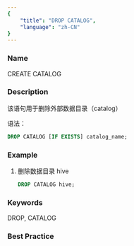 ```yaml
---
{
    "title": "DROP CATALOG",
    "language": "zh-CN"
}
---
```


<!--
Licensed to the Apache Software Foundation (ASF) under one
or more contributor license agreements.  See the NOTICE file
distributed with this work for additional information
regarding copyright ownership.  The ASF licenses this file
to you under the Apache License, Version 2.0 (the
"License"); you may not use this file except in compliance
with the License.  You may obtain a copy of the License at

  http://www.apache.org/licenses/LICENSE-2.0

Unless required by applicable law or agreed to in writing,
software distributed under the License is distributed on an
"AS IS" BASIS, WITHOUT WARRANTIES OR CONDITIONS OF ANY
KIND, either express or implied.  See the License for the
specific language governing permissions and limitations
under the License.
-->



### Name

CREATE CATALOG

### Description

该语句用于删除外部数据目录（catalog）

语法：

```sql
DROP CATALOG [IF EXISTS] catalog_name;
```

### Example

1. 删除数据目录 hive

   ```sql
   DROP CATALOG hive;
   ```

### Keywords

DROP, CATALOG

### Best Practice

